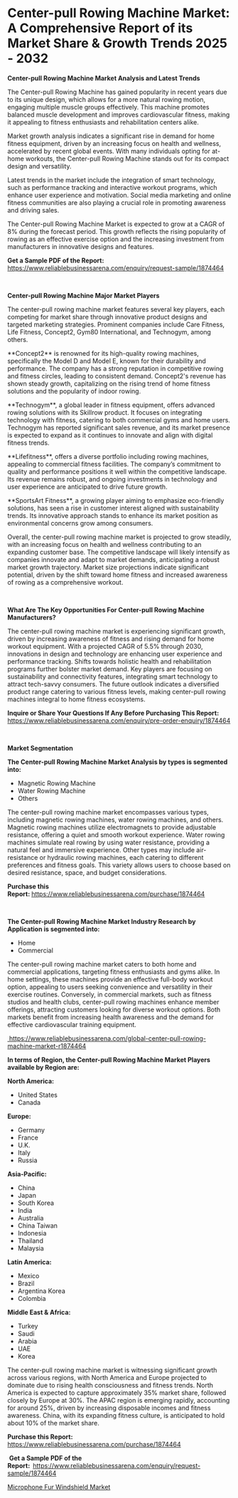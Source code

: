 <p><h1>Center-pull Rowing Machine Market: A Comprehensive Report of its Market Share & Growth Trends 2025 - 2032</h1></p><p><strong>Center-pull Rowing Machine Market Analysis and Latest Trends</strong></p>
<p><p>The Center-pull Rowing Machine has gained popularity in recent years due to its unique design, which allows for a more natural rowing motion, engaging multiple muscle groups effectively. This machine promotes balanced muscle development and improves cardiovascular fitness, making it appealing to fitness enthusiasts and rehabilitation centers alike. </p><p>Market growth analysis indicates a significant rise in demand for home fitness equipment, driven by an increasing focus on health and wellness, accelerated by recent global events. With many individuals opting for at-home workouts, the Center-pull Rowing Machine stands out for its compact design and versatility. </p><p>Latest trends in the market include the integration of smart technology, such as performance tracking and interactive workout programs, which enhance user experience and motivation. Social media marketing and online fitness communities are also playing a crucial role in promoting awareness and driving sales. </p><p>The Center-pull Rowing Machine Market is expected to grow at a CAGR of 8% during the forecast period. This growth reflects the rising popularity of rowing as an effective exercise option and the increasing investment from manufacturers in innovative designs and features.</p></p>
<p><strong>Get a Sample PDF of the Report:&nbsp;</strong> <a href="https://www.reliablebusinessarena.com/enquiry/request-sample/1874464?utm_campaign=2120&utm_medium=2&utm_source=Github&utm_content=ia&utm_term=10022025&utm_id=center-pull-rowing-machine">https://www.reliablebusinessarena.com/enquiry/request-sample/1874464</a></p>
<p>&nbsp;</p>
<p><strong>Center-pull Rowing Machine Major Market Players</strong></p>
<p><p>The center-pull rowing machine market features several key players, each competing for market share through innovative product designs and targeted marketing strategies. Prominent companies include Care Fitness, Life Fitness, Concept2, Gym80 International, and Technogym, among others.</p><p>**Concept2** is renowned for its high-quality rowing machines, specifically the Model D and Model E, known for their durability and performance. The company has a strong reputation in competitive rowing and fitness circles, leading to consistent demand. Concept2's revenue has shown steady growth, capitalizing on the rising trend of home fitness solutions and the popularity of indoor rowing.</p><p>**Technogym**, a global leader in fitness equipment, offers advanced rowing solutions with its Skillrow product. It focuses on integrating technology with fitness, catering to both commercial gyms and home users. Technogym has reported significant sales revenue, and its market presence is expected to expand as it continues to innovate and align with digital fitness trends.</p><p>**Lifefitness**, offers a diverse portfolio including rowing machines, appealing to commercial fitness facilities. The company’s commitment to quality and performance positions it well within the competitive landscape. Its revenue remains robust, and ongoing investments in technology and user experience are anticipated to drive future growth.</p><p>**SportsArt Fitness**, a growing player aiming to emphasize eco-friendly solutions, has seen a rise in customer interest aligned with sustainability trends. Its innovative approach stands to enhance its market position as environmental concerns grow among consumers.</p><p>Overall, the center-pull rowing machine market is projected to grow steadily, with an increasing focus on health and wellness contributing to an expanding customer base. The competitive landscape will likely intensify as companies innovate and adapt to market demands, anticipating a robust market growth trajectory. Market size projections indicate significant potential, driven by the shift toward home fitness and increased awareness of rowing as a comprehensive workout.</p></p>
<p>&nbsp;</p>
<p><strong>What Are The Key Opportunities For Center-pull Rowing Machine Manufacturers?</strong></p>
<p><p>The center-pull rowing machine market is experiencing significant growth, driven by increasing awareness of fitness and rising demand for home workout equipment. With a projected CAGR of 5.5% through 2030, innovations in design and technology are enhancing user experience and performance tracking. Shifts towards holistic health and rehabilitation programs further bolster market demand. Key players are focusing on sustainability and connectivity features, integrating smart technology to attract tech-savvy consumers. The future outlook indicates a diversified product range catering to various fitness levels, making center-pull rowing machines integral to home fitness ecosystems.</p></p>
<p><strong>Inquire or Share Your Questions If Any Before Purchasing This Report:</strong> <a href="https://www.reliablebusinessarena.com/enquiry/pre-order-enquiry/1874464?utm_campaign=2120&utm_medium=2&utm_source=Github&utm_content=ia&utm_term=10022025&utm_id=center-pull-rowing-machine">https://www.reliablebusinessarena.com/enquiry/pre-order-enquiry/1874464</a></p>
<p>&nbsp;</p>
<p><strong>Market Segmentation</strong></p>
<p><strong>The Center-pull Rowing Machine Market Analysis by types is segmented into:</strong></p>
<p><ul><li>Magnetic Rowing Machine</li><li>Water Rowing Machine</li><li>Others</li></ul></p>
<p><p>The center-pull rowing machine market encompasses various types, including magnetic rowing machines, water rowing machines, and others. Magnetic rowing machines utilize electromagnets to provide adjustable resistance, offering a quiet and smooth workout experience. Water rowing machines simulate real rowing by using water resistance, providing a natural feel and immersive experience. Other types may include air-resistance or hydraulic rowing machines, each catering to different preferences and fitness goals. This variety allows users to choose based on desired resistance, space, and budget considerations.</p></p>
<p><strong>Purchase this Report:&nbsp;</strong><a href="https://www.reliablebusinessarena.com/purchase/1874464?utm_campaign=2120&utm_medium=2&utm_source=Github&utm_content=ia&utm_term=10022025&utm_id=center-pull-rowing-machine">https://www.reliablebusinessarena.com/purchase/1874464</a></p>
<p>&nbsp;</p>
<p><strong>The Center-pull Rowing Machine Market Industry Research by Application is segmented into:</strong></p>
<p><ul><li>Home</li><li>Commercial</li></ul></p>
<p><p>The center-pull rowing machine market caters to both home and commercial applications, targeting fitness enthusiasts and gyms alike. In home settings, these machines provide an effective full-body workout option, appealing to users seeking convenience and versatility in their exercise routines. Conversely, in commercial markets, such as fitness studios and health clubs, center-pull rowing machines enhance member offerings, attracting customers looking for diverse workout options. Both markets benefit from increasing health awareness and the demand for effective cardiovascular training equipment.</p></p>
<p><a href="https://www.reliablebusinessarena.com/global-center-pull-rowing-machine-market-r1874464?utm_campaign=2120&utm_medium=2&utm_source=Github&utm_content=ia&utm_term=10022025&utm_id=center-pull-rowing-machine">&nbsp;https://www.reliablebusinessarena.com/global-center-pull-rowing-machine-market-r1874464</a></p>
<p><strong>In terms of Region, the Center-pull Rowing Machine Market Players available by Region are:</strong></p>
<p>
    <p> <strong> North America: </strong>
        <ul>
            <li>United States</li>
            <li>Canada</li>
        </ul>
        </p> 
    <p> <strong> Europe: </strong>
        <ul>
            <li>Germany</li>
            <li>France</li>
            <li>U.K.</li>
            <li>Italy</li>
            <li>Russia</li>
        </ul>
        </p> 
    <p> <strong> Asia-Pacific: </strong>
        <ul>
            <li>China</li>
            <li>Japan</li>
            <li>South Korea</li>
            <li>India</li>
            <li>Australia</li>
            <li>China Taiwan</li>
            <li>Indonesia</li>
            <li>Thailand</li>
            <li>Malaysia</li>
        </ul>
        </p> 
    <p> <strong> Latin America: </strong>
        <ul>
            <li>Mexico</li>
            <li>Brazil</li>
            <li>Argentina Korea</li>
            <li>Colombia</li>
        </ul>
        </p> 
    <p> <strong> Middle East & Africa: </strong>
        <ul>
            <li>Turkey</li>
            <li>Saudi</li>
            <li>Arabia</li>
            <li>UAE</li>
            <li>Korea</li>
        </ul>
    </p>
    </p>
<p><p>The center-pull rowing machine market is witnessing significant growth across various regions, with North America and Europe projected to dominate due to rising health consciousness and fitness trends. North America is expected to capture approximately 35% market share, followed closely by Europe at 30%. The APAC region is emerging rapidly, accounting for around 25%, driven by increasing disposable incomes and fitness awareness. China, with its expanding fitness culture, is anticipated to hold about 10% of the market share.</p></p>
<p><strong>Purchase this Report: </strong><a href="https://www.reliablebusinessarena.com/purchase/1874464?utm_campaign=2120&utm_medium=2&utm_source=Github&utm_content=ia&utm_term=10022025&utm_id=center-pull-rowing-machine">https://www.reliablebusinessarena.com/purchase/1874464</a></p>
<p>&nbsp;<strong>Get a Sample PDF of the Report:&nbsp;&nbsp;</strong><a href="https://www.reliablebusinessarena.com/enquiry/request-sample/1874464?utm_campaign=2120&utm_medium=2&utm_source=Github&utm_content=ia&utm_term=10022025&utm_id=center-pull-rowing-machine">https://www.reliablebusinessarena.com/enquiry/request-sample/1874464</a></p>
<p><strong></strong></p>
<p><p><a href="https://github.com/FlorianWolf90/Market-Research-Report-List-1/blob/main/microphone-fur-windshield-market.md?utm_campaign=2120&utm_medium=2&utm_source=Github&utm_content=ia&utm_term=10022025&utm_id=center-pull-rowing-machine">Microphone Fur Windshield Market</a></p></p>